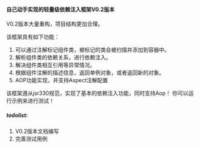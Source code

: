 #### 自己动手实现的轻量级依赖注入框架V0.2版本
V0.2版本大量重构，项目结构更加合理。

该框架具有如下功能：
1. 可以通过注解标记组件类，被标记的类会被扫描并添加到容器中。
2. 解析组件类的依赖关系，进行依赖注入。
3. 解决组件类相互引用等异常情况。
4. 根据组件注解的描述信息，返回单例对象，或者返回新的对象。
5. AOP功能实现，并支持Aspect注解配置

该框架遵从jsr330规范，实现了基本的依赖注入功能，同时支持Aop！
你可以运行示例来进行测试！

##### todolist:
1. V0.2版本文档编写
2. 完善测试用例


